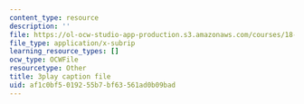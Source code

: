 ```yaml
---
content_type: resource
description: ''
file: https://ol-ocw-studio-app-production.s3.amazonaws.com/courses/18-03sc-differential-equations-fall-2011/af1c0bf5019255b7bf63561ad0b09bad_XbiEUwVQqVM.vtt
file_type: application/x-subrip
learning_resource_types: []
ocw_type: OCWFile
resourcetype: Other
title: 3play caption file
uid: af1c0bf5-0192-55b7-bf63-561ad0b09bad
---
```

